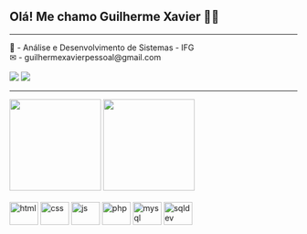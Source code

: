 ### <h2>Olá! Me chamo Guilherme Xavier 🙋‍♂</h2>

<hr>

<!-- INFORMAÇÕES -->
<div style="display: inline_block">
  📁 - Análise e Desenvolvimento de Sistemas - IFG <br>
  ✉ - guilhermexavierpessoal@gmail.com <br>
</div>

<br>

<!-- REDES SOCIAIS -->
<div style="display: inline_block">
  <a target="_blank" href="https://www.instagram.com/guilhermexavyer/" target="_blank"><img src="https://img.shields.io/badge/Instagram-E4405F.svg?style=for-the-badge&logo=Instagram&logoColor=white"></a>
  <a target="_blank" href="https://www.linkedin.com/in/guilherme-xavier-18128526b" target="_blank"><img src="https://img.shields.io/badge/-LinkedIn-%230077B5?style=for-the-badge&logo=linkedin&logoColor=white"></a>
</div>

<hr>

<!-- WIDGETS -->
<div>
  <img height="160em" src="https://github-readme-stats.vercel.app/api?username=guilhermexavyer&show_icons=true&theme=tokyonight&include_all_commits=true&count_private=false"/>
  <img height="160em" src="https://github-readme-stats.vercel.app/api/top-langs/?username=guilhermexavyer&layout=compact&langs_count=7&theme=tokyonight"/>
</div>

<br>

<!-- LINGUAGENS -->
<div style="display: inline_block">
  <img align="center" height="40" width="50" alt="html" src="https://cdn.jsdelivr.net/gh/devicons/devicon/icons/html5/html5-original.svg">
  <img align="center" height="40" width="50" alt="css" src="https://cdn.jsdelivr.net/gh/devicons/devicon/icons/css3/css3-original.svg">
  <img align="center" height="40" width="50" alt="js" src="https://cdn.jsdelivr.net/gh/devicons/devicon/icons/javascript/javascript-original.svg">
  <img align="center" height="40" width="50" alt="php" src="https://cdn.jsdelivr.net/gh/devicons/devicon@latest/icons/php/php-original.svg">
  <img align="center" height="40" width="50" alt="mysql" src="https://cdn.jsdelivr.net/gh/devicons/devicon@latest/icons/mysql/mysql-original.svg">
  <img align="center" height="40" width="50" alt="sqldev" src="https://cdn.jsdelivr.net/gh/devicons/devicon@latest/icons/sqldeveloper/sqldeveloper-original.svg" />
</div>
